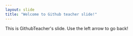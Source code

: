 ```yaml
---
layout: slide
title: "Welcome to Github teacher slide!"
---
```

This is GithubTeacher's slide.
Use the left arrow to go back!